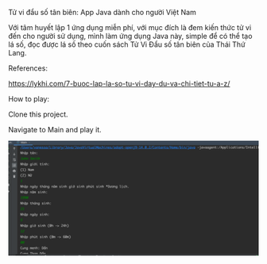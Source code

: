 Tử vi đẩu số tân biên: App Java dành cho người Việt Nam

Với tâm huyết lập 1 ứng dụng miễn phí, với mục đích là đem kiến thức tử vi đến cho người sử dụng, 
mình làm ứng dụng Java này, simple để có thể tạo lá số, đọc được lá số theo cuốn sách Tử Vi Đẩu số 
tân biên của Thái Thứ Lang.

References:

https://lykhi.com/7-buoc-lap-la-so-tu-vi-day-du-va-chi-tiet-tu-a-z/

How to play:

Clone this project.

Navigate to Main and play it.


![img_1.png](img_1.png)